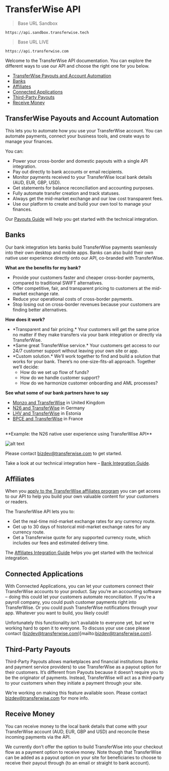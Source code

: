 # TransferWise API
> Base URL Sandbox

```shell
https://api.sandbox.transferwise.tech
```

> Base URL LIVE

```shell
https://api.transferwise.com
```

Welcome to the TransferWise API documentation. You can explore the different ways to use our API and choose the right one for you below. 

* [TransferWise Payouts and Account Automation](#transferwise-api-transferwise-payouts-and-account-automation) 
* [Banks](#transferwise-api-banks) 
* [Affiliates](#transferwise-api-affiliates) 
* [Connected Applications](#transferwise-api-connected-applications) 
* [Third-Party Payouts](#transferwise-api-third-party-payouts) 
* [Receive Money](#transferwise-api-receive-money)

## TransferWise Payouts and Account Automation
This lets you to automate how you use your TransferWise account. You can automate payments, connect your business tools, and create ways to manage your finances. 

You can:
<ul> 
  <li>Power your cross-border and domestic payouts with a single API integration.</li>
  <li>Pay out directly to bank accounts or email recipients.</li>
  <li>Monitor payments received to your TransferWise local bank details (AUD, EUR, GBP, USD).</li> 
  <li>Get statements for balance reconciliation and accounting purposes.</li>
  <li>Fully automate transfer creation and track statuses.</li>
  <li>Always get the mid-market exchange and our low cost transparent fees.</li>
  <li>Use our platform to create and build your own tool to manage your finances.</li>
</ul>

Our [Payouts Guide](#transferwise-payouts-guide) will help you get started with the technical integration.

## Banks
Our bank integration lets banks build TransferWise payments seamlessly into their own desktop and mobile apps. Banks can also build their own native user experience directly onto our API, co-branded with TransferWise.

**What are the benefits for my bank?**

* Provide your customers faster and cheaper cross-border payments, compared to traditional SWIFT alternatives.
* Offer competitive, fair, and transparent pricing to customers at the mid-market exchange rate.
* Reduce your operational costs of cross-border payments.
* Stop losing out on cross-border revenues because your customers are finding better alternatives.

**How does it work?**

<ul>
  <li>*Transparent and fair pricing.* Your customers will get the same price no matter if they make transfers via your bank integration or directly via TransferWise.</li> 
  <li>*Same great TransferWise service.* Your customers get access to our 24/7 customer support without leaving your own site or app. </li>
  <li>*Custom solution.* We’ll work together to find and build a solution that works for your bank. There’s no one-size-fits-all approach. Together we’ll decide:
    <ul>
      <li>How do we set up flow of funds? </li>
      <li>How do we handle customer support?</li>
      <li>How do we harmonize customer onboarding and AML processes? </li>
    </ul>  
  </li>
</ul>

**See what some of our bank partners have to say**

* [Monzo and TransferWise](https://monzo.com/blog/2018/06/25/monzo-international-transfers) in United Kingdom 
* [N26 and TransferWise](https://n26.com/en-eu/transferwise) in Germany
* [LHV and TransferWise](https://www.lhv.ee/en/transferwise) in Estonia
* [BPCE and TransferWise](https://www.bankingtech.com/2018/06/bpce-natixis-and-transferwise-team-for-affordable-cross-border-remittances) in France

<br/>
**Example: the N26 native user experience using TransferWise API**

![alt text](https://image.ibb.co/m8kXTv/tw_n26_example.png "N26 User Experience")

Please contact [bizdev@transferwise.com](mailto:bizdev@transferwise.com) to get started.

Take a look at our technical integration here – [Bank Integration Guide](#bank-integrations-guide).

## Affiliates

When you [apply to the TransferWise affiliates program](https://transferwise.com/partnerwise) you can get access to our API to help you build your own valuable content for your customers or readers.

The TransferWise API lets you to:
<ul>
    <li>Get the real-time mid-market exchange rates for any currency route.</li>
    <li>Get up to 30 days of historical mid-market exchange rates for any currency route.</li>
    <li>Get a Transferwise quote for any supported currency route, which includes our fees and estimated delivery time.</li>
</ul>

The [Affiliates Integration Guide](#affiliates-integration-guide) helps you get started with the technical integration.

## Connected Applications
With Connected Applications, you can let your customers connect their TransferWise accounts to your product. Say you’re an accounting software – doing this could let your customers automate reconciliation. If you’re a payroll company, you could push customer payments right into TransferWise. Or you could push TransferWise notifications through your app. Whatever you want to build, you likely could! 

Unfortunately this functionality isn’t available to everyone yet, but we’re working hard to open it to everyone. To discuss your use case please contact (bizdev@transferwise.com)[mailto:bizdev@transferwise.com].

## Third-Party Payouts
Third-Party Payouts allows marketplaces and financial institutions (banks and payment service providers) to use TransferWise as a payout option for their customers.
It’s different from Payouts because it doesn’t require you to be the originator of payments. 
Instead, TransferWise will act as a third-party to your customers when they initiate a payment through your site.  

We’re working on making this feature available soon. Please contact bizdev@transferwise.com for more info.  

## Receive Money
You can receive money to the local bank details that come with your TransferWise account (AUD, EUR, GBP and USD) and reconcile these incoming payments via the API. 

We currently don’t offer the option to build TransferWise into your checkout flow as a payment option to receive money. Note though that TransferWise can be added as a payout option on your site for beneficiaries to choose to receive their payout through (to an email or straight to bank account).
